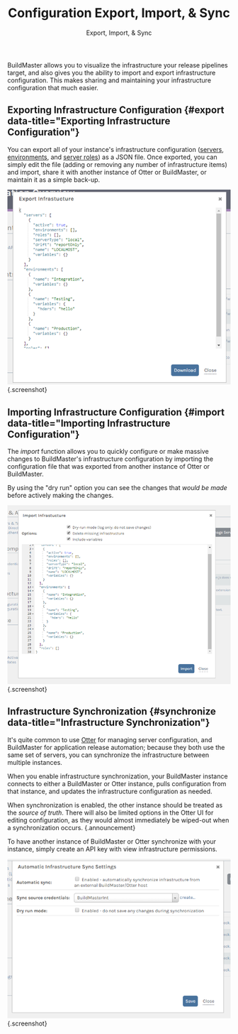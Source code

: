 ﻿---
title: Configuration Export, Import, & Sync
subtitle: Export, Import, & Sync
keywords: buildmaster
sequence: 40
---

BuildMaster allows you to visualize the infrastructure your release pipelines target, and also gives you the ability to import and export infrastructure configuration. This makes sharing and maintaining your infrastructure configuration that much easier.

## Exporting Infrastructure Configuration {#export data-title="Exporting Infrastructure Configuration"}

You can export all of your instance's infrastructure configuration ([servers](servers), [environments](environments), and [server roles](server-roles)) as a JSON file. Once exported, you can simply edit the file (adding or removing any number of infrastructure items) and import, share it with another instance of Otter or BuildMaster, or maintain it as a simple back-up.

![export configuration](/resources/documentation/otter/export-config.png){.screenshot}

## Importing Infrastructure Configuration {#import data-title="Importing Infrastructure Configuration"}

The *import* function allows you to quickly configure or make massive changes to BuildMaster's infrastructure configuration by importing the configuration file that was exported from another instance of Otter or BuildMaster.

By using the "dry run" option you can see the changes that *would be made* before actively making the changes.

![import configuration](/resources/documentation/otter/import-config.png){.screenshot}

## Infrastructure Synchronization {#synchronize data-title="Infrastructure Synchronization"}

It's quite common to use [Otter](/otter) for managing server configuration, and BuildMaster for application release automation; because they both use the same set of servers, you can synchronize the infrastructure between multiple instances.

When you enable infrastructure synchronization, your BuildMaster instance connects to either a BuildMaster or Otter instance, pulls configuration from that instance, and updates the infrastructure configuration as needed.

When synchronization is enabled, the other instance should be treated as the *source of truth*. There will also be limited options in the Otter UI for editing configuration, as they would almost immediately be wiped-out when a synchronization occurs. {.announcement}

To have another instance of BuildMaster or Otter synchronize with your instance, simply create an API key with view infrastructure permissions.

![Synchronization Settings](/resources/documentation/buildmaster/sync.png){.screenshot}
